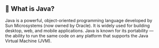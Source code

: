 <h2>🧠 What is Java?</h2>

Java is a powerful, object-oriented programming language developed by Sun Microsystems (now owned by Oracle). It is widely used for building desktop, web, and mobile applications.
Java is known for its portability — the ability to run the same code on any platform that supports the Java Virtual Machine (JVM).